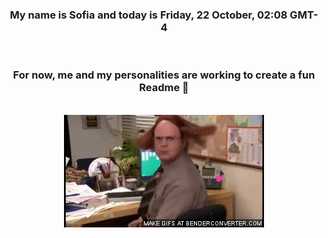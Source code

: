 


<div align="center">
<h3 >My name is Sofia and today is Friday, 22 October, 02:08 GMT-4</h3><br>
<h3 >For now, me and my personalities are working to create a fun Readme 👋
</h3><br>
<img src='img/dwight.gif' alt='working...'/>
</div>
